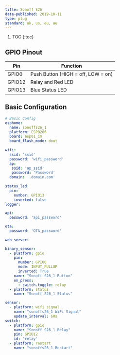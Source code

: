 ```yaml
---
title: Sonoff S26
date-published: 2019-10-11
type: plug
standard: uk, us, eu, au
---
```


1. TOC
{:toc}

## GPIO Pinout

| Pin     | Function                           |
|---------|------------------------------------|
| GPIO0   | Push Button (HIGH = off, LOW = on) |
| GPIO12  | Relay and Red LED                  |
| GPIO13  | Blue Status LED                    |

## Basic Configuration

```yaml
# Basic Config
esphome:
  name: sonoffs26_1
  platform: ESP8266
  board: esp01_1m
  board_flash_mode: dout
  
wifi:
  ssid: 'ssid'
  password: 'wifi_password'
  ap:
   ssid: 'ap_ssid'
   password: 'Password'
  domain: '.domain.com'
  
status_led:
  pin:
    number: GPIO13
    inverted: false  
logger:

api:
  password: 'api_password'

ota:
  password: 'OTA_password'
  
web_server:

binary_sensor:
  - platform: gpio
    pin:
      number: GPIO0
      mode: INPUT_PULLUP
      inverted: True
    name: "Sonoff S26_1 Button"
    on_press:
      - switch.toggle: relay
  - platform: status
    name: "Sonoff S26_1 Status"

sensor:
  - platform: wifi_signal
    name: "sonoffs26_1 WiFi Signal"
    update_interval: 60s
switch:
  - platform: gpio
    name: "Sonoff S26_1 Relay"
    pin: GPIO12
    id: 'relay'
  - platform: restart
    name: "sonoffs26_1 Restart"
```
